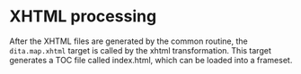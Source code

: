 # XHTML processing

After the XHTML files are generated by the common routine, the `dita.map.xhtml` target is called by the xhtml transformation. This target generates a TOC file called index.html, which can be loaded into a frameset.

